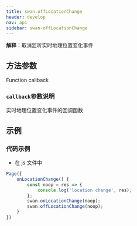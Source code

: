 ```yaml
---
title: swan.offLocationChange
header: develop
nav: api
sidebar: swan-offLocationChange
---
```


**解释**：取消监听实时地理位置变化事件

## 方法参数 

Function callback

### `callback`参数说明  

实时地理位置变化事件的回调函数

## 示例

 
### 代码示例 

 * 在 js 文件中

```js
Page({
    onLocationChange() {
        const noop = res => {
            console.log('location change', res);
        };
        swan.onLocationChange(noop);
        swan.offLocationChange(noop);
    }
})
```
